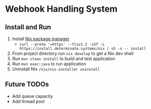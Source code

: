 # Webhook Handling System

## Install and Run
1. Install [Nix package manager](https://determinate.systems/posts/determinate-nix-installer)
   - `curl --proto '=https' --tlsv1.2 -sSf -L https://install.determinate.systems/nix | sh -s -- install`
2. From project directory run `nix develop` to get a Nix dev shell
3. Run `mvn clean install` to build and test application
4. Run `mvn exec:java` to run application
5. Uninstall Nix `/nix/nix-installer uninstall`

## Future TODOs
- Add queue capacity
- Add thread pool
